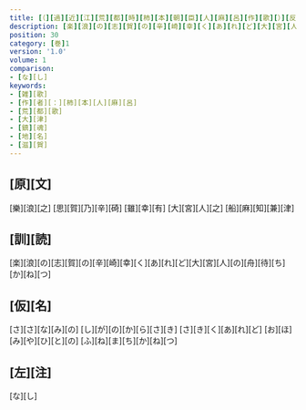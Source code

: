 ```yaml
---
title: [（][過][近][江][荒][都][時][柿][本][朝][臣][人][麻][呂][作][歌][）][反][歌]
description: [楽][浪][の][志][賀][の][辛][崎][幸][く][あ][れ][ど][大][宮][人][の][舟][待][ち][か][ね][つ]
position: 30
category: [巻]1
version: '1.0'
volume: 1
comparison:
- [な][し]
keywords:
- [雑][歌]
- [作][者][：][柿][本][人][麻][呂]
- [荒][都][歌]
- [大][津]
- [鎮][魂]
- [地][名]
- [滋][賀]
---
```


## [原][文]

[樂][浪][之] [思][賀][乃][辛][碕] [雖][幸][有] [大][宮][人][之] [船][麻][知][兼][津]

## [訓][読]

[楽][浪][の][志][賀][の][辛][崎][幸][く][あ][れ][ど][大][宮][人][の][舟][待][ち][か][ね][つ]

## [仮][名]

[さ][さ][な][み][の] [し][が][の][か][ら][さ][き] [さ][き][く][あ][れ][ど] [お][ほ][み][や][ひ][と][の] [ふ][ね][ま][ち][か][ね][つ]

## [左][注]

[な][し]
